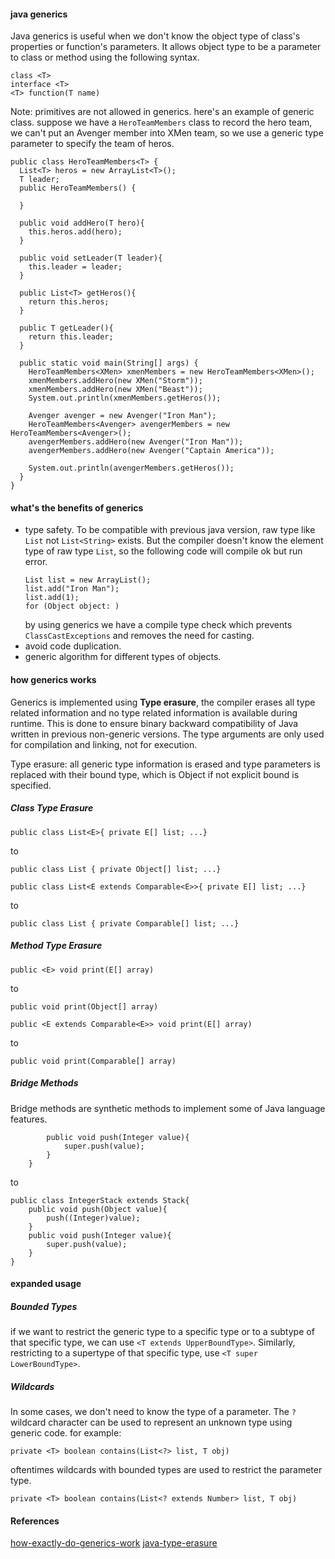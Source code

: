 
#### java generics 
Java generics is useful when we don't know the object type of class's properties or function's parameters. It allows object type to be a parameter to class or method using the following syntax.
```
class <T>
interface <T>
<T> function(T name)
```
Note: primitives are not allowed in generics.
here's an example of generic class. suppose we have a `HeroTeamMembers` class to record the hero team, we can't put an Avenger member into XMen team, so we use a generic type parameter to specify the team of heros.
```
public class HeroTeamMembers<T> {
  List<T> heros = new ArrayList<T>();
  T leader;
  public HeroTeamMembers() {

  }

  public void addHero(T hero){
    this.heros.add(hero);
  }

  public void setLeader(T leader){
    this.leader = leader;
  }

  public List<T> getHeros(){
    return this.heros;
  }

  public T getLeader(){
    return this.leader;
  }

  public static void main(String[] args) {
    HeroTeamMembers<XMen> xmenMembers = new HeroTeamMembers<XMen>();
    xmenMembers.addHero(new XMen("Storm"));
    xmenMembers.addHero(new XMen("Beast"));
    System.out.println(xmenMembers.getHeros());

    Avenger avenger = new Avenger("Iron Man");
    HeroTeamMembers<Avenger> avengerMembers = new HeroTeamMembers<Avenger>();
    avengerMembers.addHero(new Avenger("Iron Man"));
    avengerMembers.addHero(new Avenger("Captain America"));

    System.out.println(avengerMembers.getHeros());
  }
}

```

#### what's the benefits of generics
 * type safety.
   To be compatible with previous java version, raw type like `List` not `List<String>` exists. But the compiler doesn't know the element type of raw type `List`, so the following code will compile ok but run error.
   ```
   List list = new ArrayList();
   list.add("Iron Man");
   list.add(1);
   for (Object object: )
   ```
   by using generics we have a compile type check which prevents `ClassCastExceptions` and removes the need for casting.
 * avoid code duplication.
 * generic algorithm for different types of objects.

#### how generics works
Generics is implemented using **Type erasure**, the compiler erases all type related information and no type related information is available during runtime. This is done to ensure binary backward compatibility of Java written in previous non-generic versions. The type arguments are only used for compilation and linking, not for execution. 

Type erasure:
all generic type information is erased and type parameters is replaced with their bound type, which is Object if not explicit bound is specified. 
##### Class Type Erasure
```
public class List<E>{ private E[] list; ...}
```
to
```
public class List { private Object[] list; ...}
```

```
public class List<E extends Comparable<E>>{ private E[] list; ...}
```
to
```
public class List { private Comparable[] list; ...}
```

##### Method Type Erasure
```
public <E> void print(E[] array)
```
to
```
public void print(Object[] array)
```

```
public <E extends Comparable<E>> void print(E[] array)
```
to
```
public void print(Comparable[] array)
```

##### Bridge Methods
Bridge methods are synthetic methods to implement some of Java language features.
```public class IntegerStack extends Stack<Integer>{
        public void push(Integer value){
            super.push(value);
        }
    }
```
to
```
public class IntegerStack extends Stack{
    public void push(Object value){
        push((Integer)value);
    }
    public void push(Integer value){
        super.push(value);
    }
}
```
#### expanded usage
##### Bounded Types
if we want to restrict the generic type to a specific type or to a subtype of that specific type, we can use `<T extends UpperBoundType>`. Similarly, restricting to a supertype of that specific type, use `<T super LowerBoundType>`.

##### Wildcards
In some cases, we don't need to know the type of a parameter. The `?` wildcard character can be used to represent an unknown type using generic code.
for example:
```
private <T> boolean contains(List<?> list, T obj)
```
oftentimes wildcards with bounded types are used to restrict the parameter type.
```
private <T> boolean contains(List<? extends Number> list, T obj)
```

#### References
[how-exactly-do-generics-work](https://stackoverflow.com/questions/27606449/how-exactly-do-generics-work)
[java-type-erasure](https://www.baeldung.com/java-type-erasure)















